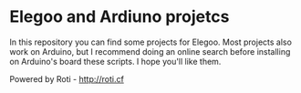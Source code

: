 # Elegoo and Ardiuno projetcs
In this repository you can find some projects for Elegoo. Most projects also work on Arduino, but I recommend doing an online search before installing on Arduino's board these scripts.
I hope you'll like them.

Powered by Roti - http://roti.cf
